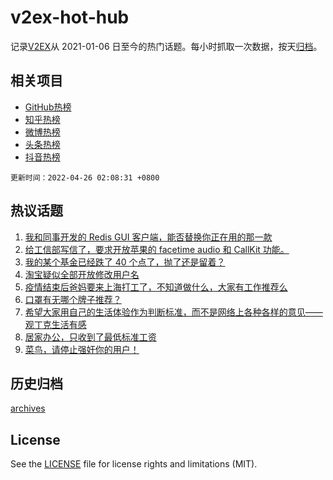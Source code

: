 # v2ex-hot-hub

 记录[V2EX](https://www.v2ex.com/)从 2021-01-06 日至今的热门话题。每小时抓取一次数据，按天[归档](archives)。
 
 ## 相关项目

- [GitHub热榜](https://github.com/snaildev/github-hot-hub)
- [知乎热榜](https://github.com/snaildev/zhihu-hot-hub)
- [微博热榜](https://github.com/snaildev/weibo-hot-hub)
- [头条热榜](https://github.com/snaildev/toutiao-hot-hub)
- [抖音热榜](https://github.com/snaildev/douyin-hot-hub)


 `更新时间：2022-04-26 02:08:31 +0800`

## 热议话题

1. [我和同事开发的 Redis GUI 客户端，能否替换你正在用的那一款](https://www.v2ex.com/t/849043)
1. [给工信部写信了，要求开放苹果的 facetime audio 和 CallKit 功能。](https://www.v2ex.com/t/849140)
1. [我的某个基金已经跌了 40 个点了，抛了还是留着？](https://www.v2ex.com/t/849073)
1. [淘宝疑似全部开放修改用户名](https://www.v2ex.com/t/849042)
1. [疫情结束后爸妈要来上海打工了，不知道做什么，大家有工作推荐么](https://www.v2ex.com/t/849092)
1. [口罩有无哪个牌子推荐？](https://www.v2ex.com/t/849041)
1. [希望大家用自己的生活体验作为判断标准，而不是网络上各种各样的意见——观丁克生活有感](https://www.v2ex.com/t/849142)
1. [居家办公，只收到了最低标准工资](https://www.v2ex.com/t/849152)
1. [菜鸟，请停止强奸你的用户！](https://www.v2ex.com/t/849216)

## 历史归档

[archives](archives)

## License

See the [LICENSE](LICENSE) file for license rights and limitations (MIT).
